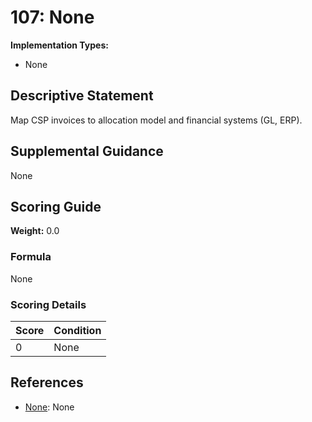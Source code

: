 # 107: None

**Implementation Types:**
- None

## Descriptive Statement

Map CSP invoices to allocation model and financial systems (GL, ERP).

## Supplemental Guidance

None

## Scoring Guide

**Weight:** 0.0

### Formula

None

### Scoring Details

| Score | Condition |
| ----- | --------- |
| 0 | None |

## References

- [None](None): None

